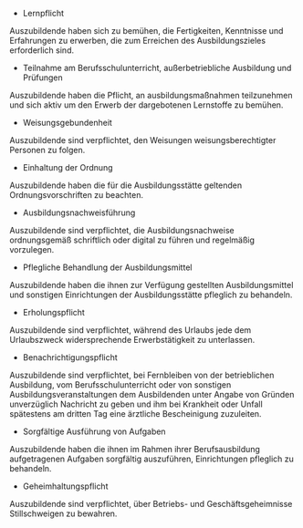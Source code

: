 - Lernpflicht

Auszubildende haben sich zu bemühen, die Fertigkeiten, Kenntnisse und Erfahrungen zu erwerben, die zum Erreichen des Ausbildungszieles erforderlich sind.

- Teilnahme am Berufsschulunterricht, außerbetriebliche Ausbildung und Prüfungen

Auszubildende haben die Pflicht, an ausbildungsmaßnahmen teilzunehmen und sich aktiv um den Erwerb der dargebotenen Lernstoffe zu bemühen.

- Weisungsgebundenheit

Auszubildende sind verpflichtet, den Weisungen weisungsberechtigter Personen zu folgen.

- Einhaltung der Ordnung

Auszubildende haben die für die Ausbildungsstätte geltenden Ordnungsvorschriften zu beachten.

- Ausbildungsnachweisführung

Auszubildende sind verpflichtet, die Ausbildungsnachweise ordnungsgemäß schriftlich oder digital zu führen und regelmäßig vorzulegen.

- Pflegliche Behandlung der Ausbildungsmittel

Auszubildende haben die ihnen zur Verfügung gestellten Ausbildungsmittel und sonstigen Einrichtungen der Ausbildungsstätte pfleglich zu behandeln.

- Erholungspflicht

Auszubildende sind verpflichtet, während des Urlaubs jede dem Urlaubszweck widersprechende Erwerbstätigkeit zu unterlassen.

- Benachrichtigungspflicht

Auszubildende sind verpflichtet, bei Fernbleiben von der betrieblichen Ausbildung, vom Berufsschulunterricht oder von sonstigen Ausbildungsveranstaltungen
dem Ausbildenden unter Angabe von Gründen unverzüglich Nachricht zu geben und ihm bei Krankheit oder Unfall spätestens am dritten Tag eine ärztliche Bescheinigung
zuzuleiten.

- Sorgfältige Ausführung von Aufgaben

Auszubildende haben die ihnen im Rahmen ihrer Berufsausbildung aufgetragenen Aufgaben sorgfältig auszuführen, Einrichtungen pfleglich zu behandeln.

- Geheimhaltungspflicht

Auszubildende sind verpflichtet, über Betriebs- und Geschäftsgeheimnisse Stillschweigen zu bewahren.

